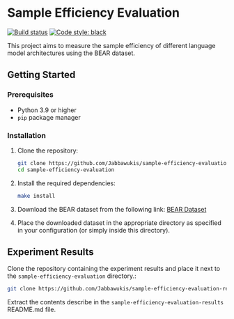 # Sample Efficiency Evaluation

[![Build status](https://img.shields.io/github/actions/workflow/status/Jabbawukis/sample_efficiency_evaluation/test.yml?logo=github&label=Tests)](https://github.com/Jabbawukis/sample_efficiency_evaluation/actions)
[![Code style: black](https://img.shields.io/badge/Code%20style-black-000000.svg)](https://github.com/psf/black)

This project aims to measure the sample efficiency of different language model architectures using the BEAR dataset.

## Getting Started

### Prerequisites

- Python 3.9 or higher
- `pip` package manager

### Installation

1. Clone the repository:
    ```bash
    git clone https://github.com/Jabbawukis/sample-efficiency-evaluation.git
    cd sample-efficiency-evaluation
    ```

2. Install the required dependencies:
    ```bash
    make install
    ```

3. Download the BEAR dataset from the following link: [BEAR Dataset](https://github.com/lm-pub-quiz/BEAR)

4. Place the downloaded dataset in the appropriate directory as specified in your configuration (or simply inside this directory).

## Experiment Results
Clone the repository containing the experiment results and place it next to the `sample-efficiency-evaluation` directory.:
```bash
git clone https://github.com/Jabbawukis/sample-efficiency-evaluation-results
```
Extract the contents describe in the `sample-efficiency-evaluation-results` README.md file.